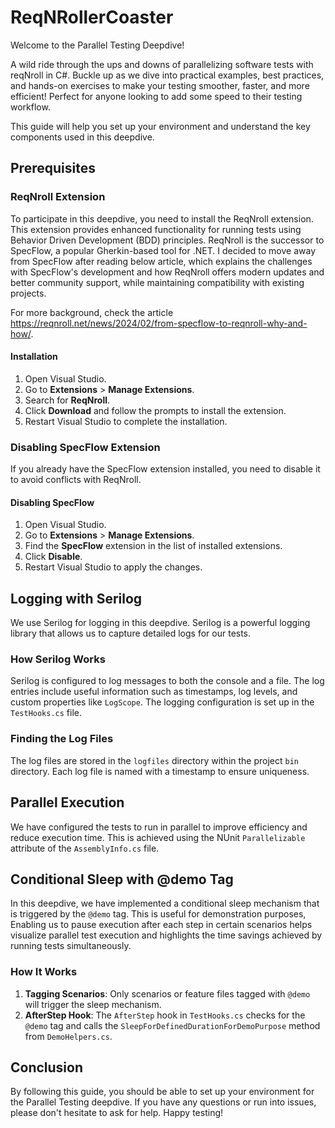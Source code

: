 # ReqNRollerCoaster
Welcome to the Parallel Testing Deepdive!

A wild ride through the ups and downs of parallelizing software tests with reqNroll in C#. Buckle up as we dive into practical examples, best practices, and hands-on exercises to make your testing smoother, faster, and more efficient! Perfect for anyone looking to add some speed to their testing workflow.

This guide will help you set up your environment and understand the key components used in this deepdive.

## Prerequisites

### ReqNroll Extension

To participate in this deepdive, you need to install the ReqNroll extension. This extension provides enhanced functionality for running tests using Behavior Driven Development (BDD) principles. ReqNroll is the successor to SpecFlow, a popular Gherkin-based tool for .NET. I decided to move away from SpecFlow after reading below article, which explains the challenges with SpecFlow's development and how ReqNroll offers modern updates and better community support, while maintaining compatibility with existing projects.

For more background, check the article https://reqnroll.net/news/2024/02/from-specflow-to-reqnroll-why-and-how/.

#### Installation

1. Open Visual Studio.
2. Go to **Extensions** > **Manage Extensions**.
3. Search for **ReqNroll**.
4. Click **Download** and follow the prompts to install the extension.
5. Restart Visual Studio to complete the installation.

### Disabling SpecFlow Extension

If you already have the SpecFlow extension installed, you need to disable it to avoid conflicts with ReqNroll.

#### Disabling SpecFlow

1. Open Visual Studio.
2. Go to **Extensions** > **Manage Extensions**.
3. Find the **SpecFlow** extension in the list of installed extensions.
4. Click **Disable**.
5. Restart Visual Studio to apply the changes.

## Logging with Serilog

We use Serilog for logging in this deepdive. Serilog is a powerful logging library that allows us to capture detailed logs for our tests.

### How Serilog Works

Serilog is configured to log messages to both the console and a file. The log entries include useful information such as timestamps, log levels, and custom properties like `LogScope`. The logging configuration is set up in the `TestHooks.cs` file.

### Finding the Log Files

The log files are stored in the `logfiles` directory within the project `bin` directory. Each log file is named with a timestamp to ensure uniqueness.

## Parallel Execution

We have configured the tests to run in parallel to improve efficiency and reduce execution time. This is achieved using the NUnit `Parallelizable` attribute of the `AssemblyInfo.cs` file.

## Conditional Sleep with @demo Tag

In this deepdive, we have implemented a conditional sleep mechanism that is triggered by the `@demo` tag. This is useful for demonstration purposes, Enabling us to pause execution after each step in certain scenarios helps visualize parallel test execution and highlights the time savings achieved by running tests simultaneously.

### How It Works

1. **Tagging Scenarios**: Only scenarios or feature files tagged with `@demo` will trigger the sleep mechanism.
2. **AfterStep Hook**: The `AfterStep` hook in `TestHooks.cs` checks for the `@demo` tag and calls the `SleepForDefinedDurationForDemoPurpose` method from `DemoHelpers.cs`.

## Conclusion

By following this guide, you should be able to set up your environment for the Parallel Testing deepdive. If you have any questions or run into issues, please don't hesitate to ask for help. Happy testing!


